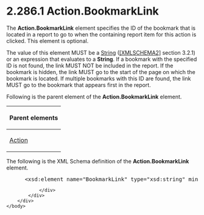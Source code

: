 <html dir="LTR" xmlns:mshelp="http://msdn.microsoft.com/mshelp" xmlns:ddue="http://ddue.schemas.microsoft.com/authoring/2003/5" xmlns:xlink="http://www.w3.org/1999/xlink" xmlns:tool="http://www.microsoft.com/tooltip">
    <head>
        <meta http-equiv="Content-Type" content="text/html; CHARSET=utf-8"></meta>
        <meta name="save" content="history"></meta>
        <title>2.286.1 Action.BookmarkLink</title>
        <xml>
            <mshelp:toctitle title="2.286.1 Action.BookmarkLink"></mshelp:toctitle>
            <mshelp:rltitle title="[MS-RDL]: Action.BookmarkLink"></mshelp:rltitle>
            <mshelp:keyword index="A" term="37a720d6-0c3b-4a13-b909-74c59ef3ebed"></mshelp:keyword>
            <mshelp:attr name="DCSext.ContentType" value="open specification"></mshelp:attr>
            <mshelp:attr name="AssetID" value="37a720d6-0c3b-4a13-b909-74c59ef3ebed"></mshelp:attr>
            <mshelp:attr name="TopicType" value="kbRef"></mshelp:attr>
            <mshelp:attr name="DCSext.Title" value="[MS-RDL]: Action.BookmarkLink" />
        </xml>
    </head>
    <body>
        <div id="header">
            <h1 class="heading">2.286.1 Action.BookmarkLink</h1>
        </div>
        <div id="mainSection">
            <div id="mainBody">
                <div id="allHistory" class="saveHistory"></div>
                <div id="sectionSection0" class="section" name="collapseableSection">
                    

<p>The <b>Action.BookmarkLink</b> element specifies the ID of
the bookmark that is located in a report to go to when the containing report
item for this action is clicked. This element is optional. </p>

<p>The value of this element MUST be a <a href="1ed81ef3-a683-45e3-aaad-bd2bbe71bc3d.md">String</a> (<a href="https://go.microsoft.com/fwlink/?LinkId=90610">[XMLSCHEMA2]</a> section
3.2.1) or an expression that evaluates to a <b>String</b>. If a bookmark with
the specified ID is not found, the link MUST NOT be included in the report. If
the bookmark is hidden, the link MUST go to the start of the page on which the
bookmark is located. If multiple bookmarks with this ID are found, the link
MUST go to the bookmark that appears first in the report.</p>

<p>Following is the parent element of the <b>Action.BookmarkLink</b>
element.</p>

<table>
 <thead>
  <tr>
   <th>
   <p>Parent elements</p>
   </th>
  </tr>
 </thead>
 <tr>
  <td>
  <p><a href="0c9b8d37-de61-420e-a652-26d3db8bc586.md">Action</a></p>
  </td>
 </tr>
</table>

<p>The following is the XML Schema definition of the <b>Action.BookmarkLink</b>
element.</p>

<dl>
<dd>
<div><pre> &lt;xsd:element name=&quot;BookmarkLink&quot; type=&quot;xsd:string&quot; minOccurs=&quot;0&quot;&gt;
</pre></div>
</dd></dl>


                </div>
            </div>
        </div>
    </body>
</html>
